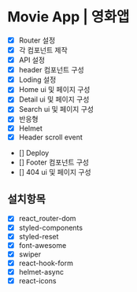# Movie App | 영화앱

- [x] Router 설정
- [x] 각 컴포넌트 제작
- [x] API 설정
- [x] header 컴포넌트 구성
- [x] Loding 설정
- [x] Home ui 및 페이지 구성
- [x] Detail ui 및 페이지 구성
- [x] Search ui 및 페이지 구성
- [x] 반응형
- [x] Helmet
- [x] Header scroll event
- [] Deploy
- [] Footer 컴포넌트 구성
- [] 404 ui 및 페이지 구성

## 설치항목

- [x] react_router-dom
- [x] styled-components
- [x] styled-reset
- [x] font-awesome
- [x] swiper
- [x] react-hook-form
- [x] helmet-async
- [x] react-icons
